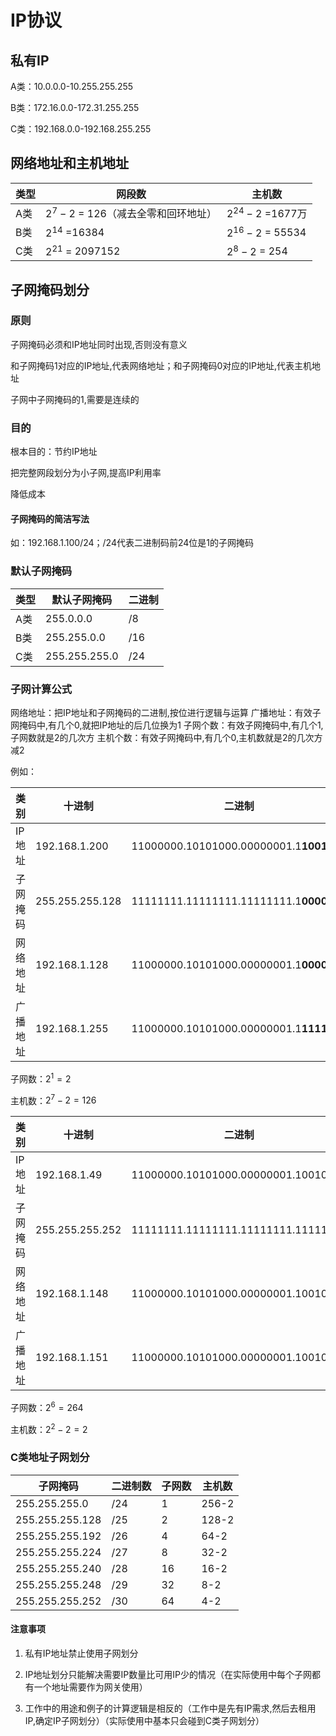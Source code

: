 # IP协议

## 私有IP

A类：10.0.0.0-10.255.255.255

B类：172.16.0.0-172.31.255.255

C类：192.168.0.0-192.168.255.255

## 网络地址和主机地址

| 类型 | 网段数                                | 主机数             |
| ---- | ------------------------------------- | ------------------ |
| A类  | $2^{7}-2$ = 126（减去全零和回环地址） | $2^{24}-2$ =1677万 |
| B类  | $2^{14}$  =16384                      | $2^{16}-2$ = 55534 |
| C类  | $2^{21}$ = 2097152                    | $2^{8}-2$ = 254    |

## 子网掩码划分

### 原则

子网掩码必须和IP地址同时出现,否则没有意义

和子网掩码1对应的IP地址,代表网络地址；和子网掩码0对应的IP地址,代表主机地址

子网中子网掩码的1,需要是连续的

### 目的

根本目的：节约IP地址

把完整网段划分为小子网,提高IP利用率

降低成本

#### 子网掩码的简洁写法

如：192.168.1.100/24；/24代表二进制码前24位是1的子网掩码

### 默认子网掩码

| 类型 | 默认子网掩码  | 二进制 |
| ---- | ------------- | ------ |
| A类  | 255.0.0.0     | /8     |
| B类  | 255.255.0.0   | /16    |
| C类  | 255.255.255.0 | /24    |

### 子网计算公式

网络地址：把IP地址和子网掩码的二进制,按位进行逻辑与运算
广播地址：有效子网掩码中,有几个0,就把IP地址的后几位换为1
子网个数：有效子网掩码中,有几个1,子网数就是2的几次方
主机个数：有效子网掩码中,有几个0,主机数就是2的几次方减2

例如：

| 类别     | 十进制          | 二进制                                  |
| -------- | --------------- | --------------------------------------- |
| IP地址   | 192.168.1.200   | 11000000.10101000.00000001.1**1001000** |
| 子网掩码 | 255.255.255.128 | 11111111.11111111.11111111.1**0000000** |
| 网络地址 | 192.168.1.128   | 11000000.10101000.00000001.1**0000000** |
| 广播地址 | 192.168.1.255   | 11000000.10101000.00000001.1**1111111** |

子网数：$2^1=2$

主机数：$2^7-2=126$

| 类别     | 十进制          | 二进制                                  |
| -------- | --------------- | --------------------------------------- |
| IP地址   | 192.168.1.49    | 11000000.10101000.00000001.100101**01** |
| 子网掩码 | 255.255.255.252 | 11111111.11111111.11111111.111111**00** |
| 网络地址 | 192.168.1.148   | 11000000.10101000.00000001.100101**00** |
| 广播地址 | 192.168.1.151   | 11000000.10101000.00000001.100101**11** |

子网数：$2^6=264$

主机数：$2^2-2=2$

### C类地址子网划分

| 子网掩码        | 二进制数 | 子网数 | 主机数 |
| --------------- | -------- | ------ | ------ |
| 255.255.255.0   | /24      | 1      | 256-2  |
| 255.255.255.128 | /25      | 2      | 128-2  |
| 255.255.255.192 | /26      | 4      | 64-2   |
| 255.255.255.224 | /27      | 8      | 32-2   |
| 255.255.255.240 | /28      | 16     | 16-2   |
| 255.255.255.248 | /29      | 32     | 8-2    |
| 255.255.255.252 | /30      | 64     | 4-2    |

#### 注意事项

1. 私有IP地址禁止使用子网划分

2. IP地址划分只能解决需要IP数量比可用IP少的情况（在实际使用中每个子网都有一个地址需要作为网关使用）
3. 工作中的用途和例子的计算逻辑是相反的（工作中是先有IP需求,然后去租用IP,确定IP子网划分）（实际使用中基本只会碰到C类子网划分）
